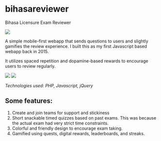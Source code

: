 # bihasareviewer
Bihasa Licensure Exam Reviewer

![](https://raw.githubusercontent.com/glennsantos/bihasareviewer/6d1d0d500088491e4863729b4d5822eef58a2ac5/favicon.jpg)

A simple mobile-first webapp that sends questions to users and slightly gamifies the review experience. I built this as my first Javascript based webapp back in 2015.

It utilizes spaced repetition and dopamine-based rewards to encourage users to review regularly. 

![](https://raw.githubusercontent.com/glennsantos/bihasareviewer/6d1d0d500088491e4863729b4d5822eef58a2ac5/mockup.jpg)
![](https://raw.githubusercontent.com/glennsantos/bihasareviewer/6d1d0d500088491e4863729b4d5822eef58a2ac5/mockup-quiz.jpg)

_Technologies used: PHP, Javascript, jQuery_

## Some features:
1. Create and join teams for support and stickiness
2. Short snackable timed quizzes based on past exams. This was because the actual exam had very strict time constraints.
3. Colorful and friendly design to encourage exam taking.
4. Gamified using quests, digital rewards, leaderboards, and streaks.
